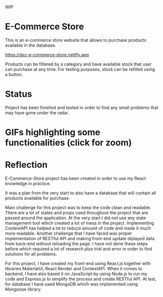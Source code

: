 WIP

# E-Commerce Store
This is an e-commerce store website that allows to purchase products available in the database.

<a href="https://dsz-e-commerce-store.netlify.app" target="_blank">https://dsz-e-commerce-store.netlify.app</a>

Products can be filtered by a category and have available stock that user can purchase at any time. 
For testing purposes, stock can be refilled using a button.

# Status
Project has been finished and tested in order to find any small problems that may have gone under the radar.

# GIFs highlighting some functionalities (click for zoom)


# Reflection

E-Commerce-Store project has been created in order to use my React knowledge in practice. 

It was a plan from the very start to also have a database that will contain all products available for purchase.

Main challenge for this project was to keep the code clean and readable. There are a lot of states and props used throughout the project that are passed around the application. At the very start I did not use any state management tool which created a lot of mess in the project. Implementing ContextAPI has helped a lot to reduce amount of code and made it much more readable.
Another challenge that I have faced was proper implementation of RESTful API and making front-end update diplayed data from back-end without reloading the page. I have not done these steps before which required a lot of research plus trial and error in order to find solutions for all problems.

For this project, I have created my front-end using React.js together with libraries MaterialUI, React Render and ContextAPI.
When it comes to backend, I have also based it on JavaScript by using Node.js to run my code and Express.js to simplify the process and create RESTful API.
At last, for database I have used MongoDB which was implemented using Mongoose library.
